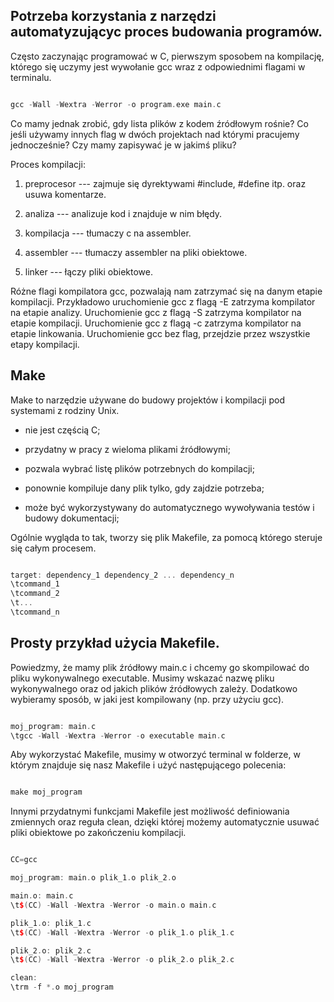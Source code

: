 ## Potrzeba korzystania z narzędzi automatyzującyc proces budowania programów.

Często zaczynając programować w C, pierwszym sposobem na kompilację,
którego się uczymy jest wywołanie gcc wraz z odpowiednimi flagami w
terminalu.

```cpp

gcc -Wall -Wextra -Werror -o program.exe main.c

```

Co mamy jednak zrobić, gdy lista plików z kodem źródłowym rośnie? Co
jeśli używamy innych flag w dwóch projektach nad którymi pracujemy
jednocześnie? Czy mamy zapisywać je w jakimś pliku?

Proces kompilacji:

1.  preprocesor --- zajmuje się dyrektywami \#include, \#define itp.
    oraz usuwa komentarze.

2.  analiza --- analizuje kod i znajduje w nim błędy.

3.  kompilacja --- tłumaczy c na assembler.

4.  assembler --- tłumaczy assembler na pliki obiektowe.

5.  linker --- łączy pliki obiektowe.

Różne flagi kompilatora gcc, pozwalają nam zatrzymać się na danym etapie
kompilacji. Przykładowo uruchomienie gcc z flagą -E zatrzyma kompilator
na etapie analizy. Uruchomienie gcc z flagą -S zatrzyma kompilator na
etapie kompilacji. Uruchomienie gcc z flagą -c zatrzyma kompilator na
etapie linkowania. Uruchomienie gcc bez flag, przejdzie przez wszystkie
etapy kompilacji.

## Make

Make to narzędzie używane do budowy projektów i kompilacji pod systemami
z rodziny Unix.

-   nie jest częścią C;

-   przydatny w pracy z wieloma plikami źródłowymi;

-   pozwala wybrać listę plików potrzebnych do kompilacji;

-   ponownie kompiluje dany plik tylko, gdy zajdzie potrzeba;

-   może być wykorzystywany do automatycznego wywoływania testów i
    budowy dokumentacji;

Ogólnie wygląda to tak, tworzy się plik Makefile, za pomocą którego
steruje się całym procesem.

```cpp

target: dependency_1 dependency_2 ... dependency_n
\tcommand_1
\tcommand_2
\t...
\tcommand_n

```

## Prosty przykład użycia Makefile.

Powiedzmy, że mamy plik źródłowy main.c i chcemy go skompilować do pliku
wykonywalnego executable. Musimy wskazać nazwę pliku wykonywalnego oraz
od jakich plików źródłowych zależy. Dodatkowo wybieramy sposób, w jaki
jest kompilowany (np. przy użyciu gcc).

```cpp

moj_program: main.c
\tgcc -Wall -Wextra -Werror -o executable main.c

```

Aby wykorzystać Makefile, musimy w otworzyć terminal w folderze, w
którym znajduje się nasz Makefile i użyć następującego polecenia:

```cpp

make moj_program

```

Innymi przydatnymi funkcjami Makefile jest możliwość definiowania
zmiennych oraz reguła clean, dzięki której możemy automatycznie usuwać
pliki obiektowe po zakończeniu kompilacji.

```cpp

CC=gcc

moj_program: main.o plik_1.o plik_2.o

main.o: main.c
\t$(CC) -Wall -Wextra -Werror -o main.o main.c

plik_1.o: plik_1.c
\t$(CC) -Wall -Wextra -Werror -o plik_1.o plik_1.c

plik_2.o: plik_2.c
\t$(CC) -Wall -Wextra -Werror -o plik_2.o plik_2.c

clean:
\trm -f *.o moj_program

```
